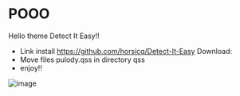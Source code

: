 # POOO
Hello theme Detect It Easy!!

- Link install https://github.com/horsicq/Detect-It-Easy
Download: 
- Move files pulody.qss in directory qss
- enjoy!!

![image](https://github.com/TriPulody/POOO/assets/86616203/1c63c92a-b531-40e8-b8d9-af8052642e1b)
